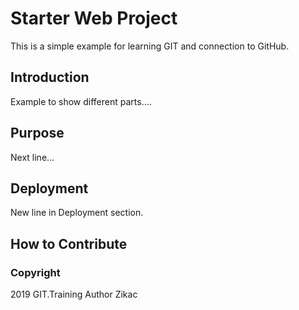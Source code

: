 # Starter Web Project

This is a simple example for learning GIT and connection 
to GitHub. 

## Introduction

Example to show different parts....

## Purpose

Next line...

## Deployment

New line in Deployment section.

## How to Contribute

### Copyright

2019 GIT.Training
Author Zikac